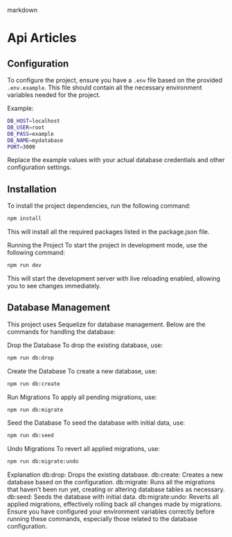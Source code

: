 markdown
# Api Articles

## Configuration

To configure the project, ensure you have a `.env` file based on the provided `.env.example`. This file should contain all the necessary environment variables needed for the project.

Example:

```bash
DB_HOST=localhost
DB_USER=root
DB_PASS=example
DB_NAME=mydatabase
PORT=3000
```

Replace the example values with your actual database credentials and other configuration settings.

## Installation

To install the project dependencies, run the following command:

```bash
npm install
```
This will install all the required packages listed in the package.json file.


Running the Project
To start the project in development mode, use the following command:

```bash
npm run dev
```
This will start the development server with live reloading enabled, allowing you to see changes immediately.

## Database Management
This project uses Sequelize for database management. Below are the commands for handling the database:

Drop the Database
To drop the existing database, use:

```bash
npm run db:drop
```
Create the Database
To create a new database, use:

```bash
npm run db:create
```
Run Migrations
To apply all pending migrations, use:

```bash
npm run db:migrate
```
Seed the Database
To seed the database with initial data, use:

```bash
npm run db:seed
```
Undo Migrations
To revert all applied migrations, use:

```bash
npm run db:migrate:undo
```
Explanation
db:drop: Drops the existing database.
db:create: Creates a new database based on the configuration.
db:migrate: Runs all the migrations that haven't been run yet, creating or altering database tables as necessary.
db:seed: Seeds the database with initial data.
db:migrate:undo: Reverts all applied migrations, effectively rolling back all changes made by migrations.
Ensure you have configured your environment variables correctly before running these commands, especially those related to the database configuration.